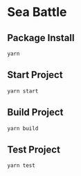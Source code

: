 # Sea Battle

## Package Install
`yarn`

## Start Project
`yarn start`

## Build Project
`yarn build`

## Test Project
`yarn test`